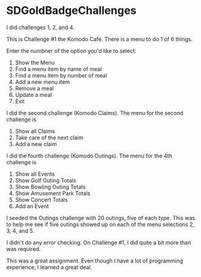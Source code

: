 # SDGoldBadgeChallenges
I did challenges 1, 2, and 4.

This is Challenge #1 the Komodo Cafe. There is a menu to do 1 of 6 things.

Enter the numbner of the option you'd like to select:
1. Show the Menu
2. Find a menu item by name of meal
3. Find a menu item by number of meal
4. Add a new menu item
5. Remove a meal
6. Update a meal
0. Exit

I did the second challenge (Komodo Claims). The menu for the second challenge is
1. Show all Claims
2. Take care of the next claim
3. Add a new claim

I did the fourth challenge (Komodo Outings). The menu for the 4th challenge is
1. Show all Events
2. Show Golf Outing Totals
3. Show Bowling Outing Totals
4. Show Amusement Park Totals
5. Show Concert Totals
6. Add an Event

I seeded the Outings challenge with 20 outings, five of each type. This was to help me see if five outings
showed up on each of the menu selections 2, 3, 4, and 5. 

I didn't do any error checking. On Challenge #1, I did quite a bit more than was required.

This was a great assignment. Even though I have a lot of programming experience, I learned a great deal.
